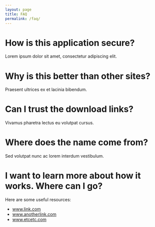 ```yaml
---
layout: page
title: FAQ
permalink: /faq/
---
```


How is this application secure?
=
Lorem ipsum dolor sit amet, consectetur adipiscing elit.

Why is this better than other sites?
=
Praesent ultrices ex et lacinia bibendum.

Can I trust the download links?
=
Vivamus pharetra lectus eu volutpat cursus.

Where does the name come from?
=
Sed volutpat nunc ac lorem interdum vestibulum.

I want to learn more about how it works. Where can I go?
=
Here are some useful resources:
* <a>www.link.com</a>
* <a>www.anotherlink.com</a>
* <a>www.etcetc.com</a>